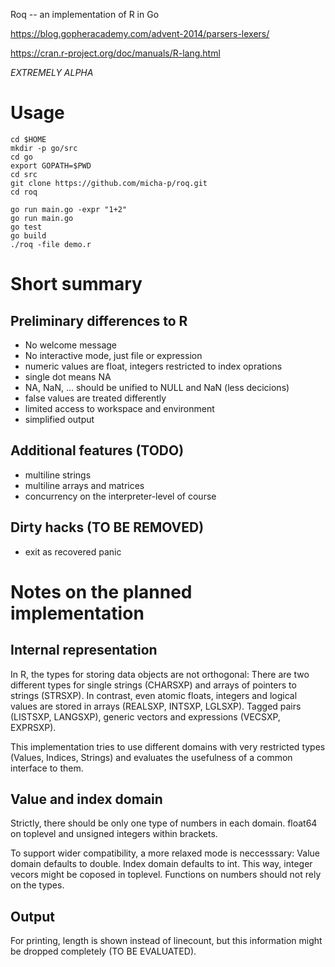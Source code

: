Roq -- an implementation of R in Go

https://blog.gopheracademy.com/advent-2014/parsers-lexers/

https://cran.r-project.org/doc/manuals/R-lang.html

*EXTREMELY ALPHA*

# Usage

```
cd $HOME
mkdir -p go/src
cd go
export GOPATH=$PWD
cd src
git clone https://github.com/micha-p/roq.git
cd roq

go run main.go -expr "1+2"
go run main.go
go test
go build
./roq -file demo.r
```

# Short summary

## Preliminary differences to R

- No welcome message
- No interactive mode, just file or expression
- numeric values are float, integers restricted to index oprations
- single dot means NA
- NA, NaN, ... should be unified to NULL and NaN (less decicions)
- false values are treated differently
- limited access to workspace and environment
- simplified output


## Additional features (TODO)

- multiline strings
- multiline arrays and matrices
- concurrency on the interpreter-level of course

## Dirty hacks (TO BE REMOVED)

- exit as recovered panic

# Notes on the planned implementation

## Internal representation

In R, the types for storing data objects are not orthogonal: There are two different types 
for single strings (CHARSXP) and arrays of pointers to strings (STRSXP). In contrast, even atomic 
floats, integers and logical values are stored in arrays (REALSXP, INTSXP, LGLSXP). 
Tagged pairs (LISTSXP, LANGSXP), generic vectors and expressions (VECSXP, EXPRSXP).

This implementation tries to use different domains with very restricted types (Values, Indices, Strings) and evaluates the usefulness 
of a common interface to them.

## Value and index domain

Strictly, there should be only one type of numbers in each domain. float64 on toplevel and unsigned integers within brackets. 

To support wider compatibility, a more relaxed mode is neccesssary: Value domain defaults to double. Index domain defaults to int. 
This way, integer vecors might be coposed in toplevel. 
Functions on numbers should not rely on the types.

## Output

For printing, length is shown instead of linecount, but this information might be dropped completely (TO BE EVALUATED). 
